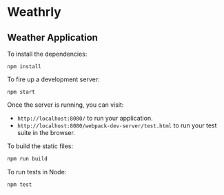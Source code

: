 # Weathrly  

## Weather Application

To install the dependencies:

```
npm install
```

To fire up a development server:

```
npm start
```

Once the server is running, you can visit:

* `http://localhost:8080/` to run your application.
* `http://localhost:8080/webpack-dev-server/test.html` to run your test suite in the browser.

To build the static files:

```js
npm run build
```


To run tests in Node:

```js
npm test
```
